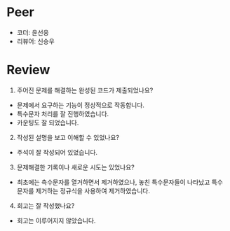 # Peer
- 코더: 윤선웅
- 리뷰어: 신승우

# Review
1. 주어진 문제를 해결하는 완성된 코드가 제출되었나요?
- 문제에서 요구하는 기능이 정상적으로 작동합니다.
- 특수문자 처리를 잘 진행하였습니다.
- 카운팅도 잘 되었습니다.

2. 작성된 설명을 보고 이해할 수 있었나요?
- 주석이 잘 작성되어 있었습니다.

3. 문제해결한 기록이나 새로운 시도는 있었나요?
- 최초에는 측수문자를 열거하면서 제거하였으나, 놓친 특수문자들이 나타났고 특수문자를 제거하는 정규식을 사용하여 제거하였습니다.

4. 회고는 잘 작성했나요?
- 회고는 이루어지지 않았습니다.